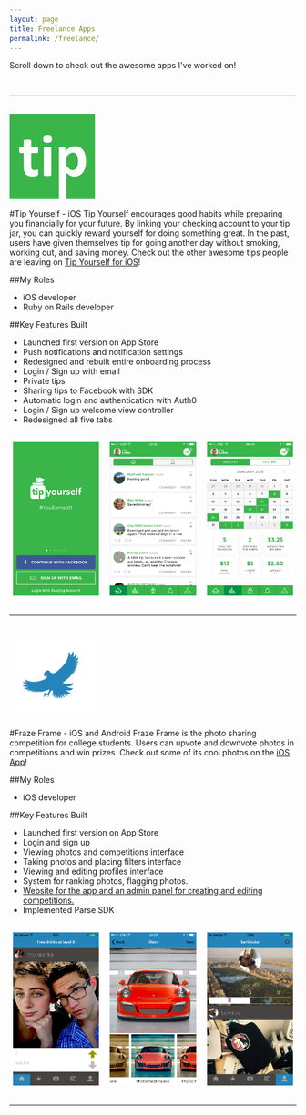 ```yaml
---
layout: page
title: Freelance Apps
permalink: /freelance/
---
```



Scroll down to check out the awesome apps I've worked on!<br> 

<br>

---

<br>

<a href="https://itunes.apple.com/us/app/tip-yourself-save-money-build/id987961939?mt=8" target="_blank">
	<img src="../images/tip_yourself_app_logo.jpg" class="app-logo full-width img-responsive" />
</a>

#Tip Yourself - iOS
Tip Yourself encourages good habits while preparing you financially for your future. By linking your checking account to your tip jar, you can quickly reward yourself for doing something great. In the past, users have given themselves tip for going another day without smoking, working out, and saving money. Check out the other awesome tips people are leaving on <a href="https://itunes.apple.com/us/app/tip-yourself-save-money-build/id987961939?mt=8" target="_blank">Tip Yourself for iOS</a>!

##My Roles
* iOS developer
* Ruby on Rails developer

##Key Features Built
* Launched first version on App Store
* Push notifications and notification settings
* Redesigned and rebuilt entire onboarding process
* Login / Sign up with email
* Private tips
* Sharing tips to Facebook with SDK
* Automatic login and authentication with Auth0
* Login / Sign up welcome view controller
* Redesigned all five tabs

<br>

<div style="text-align:center; margin: 0 auto;">
	<img src="../images/tip_yourself_screenshot_1.PNG" style="width:30%;" />
	<img src="../images/tip_yourself_screenshot_2.PNG" style="width:30%; margin-left:3%; margin-right: 3%;" />
	<img src="../images/tip_yourself_screenshot_3.PNG" style="width:30%;" />
</div>

<br>

---

<br>

<a href="https://geo.itunes.apple.com/us/app/fraze-frame-photo-competition/id1054162925?mt=8" target="_blank">
	<img src="../images/fraze_frame_app_logo.jpg" class="app-logo full-width img-responsive app-logo-bordered" />
</a>

#Fraze Frame - iOS and Android
Fraze Frame is the photo sharing competition for college students. Users can upvote and downvote photos in competitions and win prizes. Check out some of its cool photos on the <a href="https://geo.itunes.apple.com/us/app/fraze-frame-photo-competition/id1054162925?mt=8" target="_blank">iOS App</a>!

##My Roles
* iOS developer

##Key Features Built
* Launched first version on App Store
* Login and sign up
* Viewing photos and competitions interface
* Taking photos and placing filters interface
* Viewing and editing profiles interface
* System for ranking photos, flagging photos.
* <a href="http://frazeframe.com" target="_blank">Website for the app and an admin panel for creating and editing competitions.</a>
* Implemented Parse SDK

<br>

<div style="text-align:center; margin: 0 auto;">
	<img src="../images/fraze_frame_screenshot_1.PNG" style="width:30%;" />
	<img src="../images/fraze_frame_screenshot_2.PNG" style="width:30%; margin-left:3%; margin-right: 3%;" />
	<img src="../images/fraze_frame_screenshot_3.PNG" style="width:30%;" />
</div>

<br>

---
